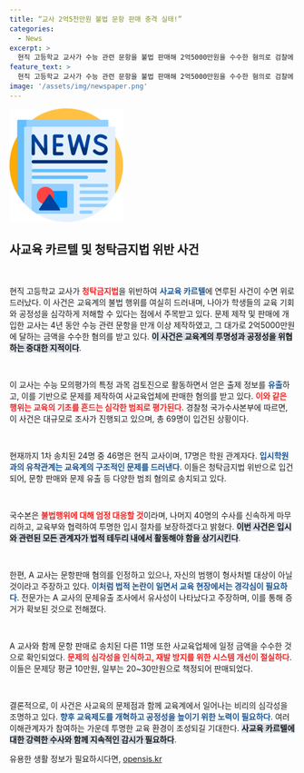 ```yaml
---
title: “교사 2억5천만원 불법 문항 판매 충격 실태!”
categories:
  - News
excerpt: >
  현직 고등학교 교사가 수능 관련 문항을 불법 판매해 2억5000만원을 수수한 혐의로 검찰에 송치됐다. 청탁금지법 위반으로, 사교육 카르텔 수사가 진행 중인 가운데 입시의 공정성이 흔들리고 있다.
feature_text: >
  현직 고등학교 교사가 수능 관련 문항을 불법 판매해 2억5000만원을 수수한 혐의로 검찰에 송치됐다. 청탁금지법 위반으로, 사교육 카르텔 수사가 진행 중인 가운데 입시의 공정성이 흔들리고 있다.
image: '/assets/img/newspaper.png'
---
```


<p><img src="/assets/img/newspaper.png" alt="kimp 속보" /></p>

<h2 data-ke-size="size26">사교육 카르텔 및 청탁금지법 위반 사건</h2>

<p data-ke-size="size16">&nbsp;</p>

<p>현직 고등학교 교사가 <b><span style="color: #ee2323;">청탁금지법</span></b>을 위반하여 <b><span style="color: #1a5490;">사교육 카르텔</span></b>에 연루된 사건이 수면 위로 드러났다. 이 사건은 교육계의 불법 행위를 여실히 드러내며, 나아가 학생들의 교육 기회와 공정성을 심각하게 저해할 수 있다는 점에서 주목받고 있다. 문제 제작 및 판매에 개입한 교사는 4년 동안 수능 관련 문항을 만개 이상 제작하였고, 그 대가로 2억5000만원에 달하는 금액을 수수한 혐의를 받고 있다. <b><span style="background-color: #21538527;">이 사건은 교육계의 투명성과 공정성을 위협하는 중대한 지적이다</span></b>.</p>

<p data-ke-size="size16">&nbsp;</p>

<p>이 교사는 수능 모의평가의 특정 과목 검토진으로 활동하면서 얻은 출제 정보를 <b><span style="color: #1a5490;">유출</span></b>하고, 이를 기반으로 문제를 제작하여 사교육업체에 판매한 혐의를 받고 있다. <b><span style="color: #ee2323;">이와 같은 행위는 교육의 기초를 흔드는 심각한 범죄로 평가된다</span></b>. 경찰청 국가수사본부에 따르면, 이 사건은 대규모로 조사가 진행되고 있으며, 총 69명이 입건된 상황이다.</p>

<p data-ke-size="size16">&nbsp;</p>

<p>현재까지 1차 송치된 24명 중 46명은 현직 교사이며, 17명은 학원 관계자다. <b><span style="color: #1a5490;">입시학원과의 유착관계는 교육계의 구조적인 문제를 드러낸다</span></b>. 이들은 청탁금지법 위반으로 입건되어, 문항 판매와 문제 유출 등 다양한 범죄 혐의로 송치되고 있다.</p>

<p data-ke-size="size16">&nbsp;</p>

<p>국수본은 <b><span style="color: #ee2323;">불법행위에 대해 엄정 대응할 것</span></b>이라며, 나머지 40명의 수사를 신속하게 마무리하고, 교육부와 협력하여 투명한 입시 절차를 보장하겠다고 밝혔다. <b><span style="background-color: #21538527;">이번 사건은 입시와 관련된 모든 관계자가 법적 테두리 내에서 활동해야 함을 상기시킨다</span></b>.</p>

<p data-ke-size="size16">&nbsp;</p>

<p>한편, A 교사는 문항판매 혐의를 인정하고 있으나, 자신의 범행이 형사처벌 대상이 아닐 것이라고 주장하고 있다. <b><span style="color: #1a5490;">이처럼 법적 논란이 일면서 교육 현장에서는 경각심이 필요하다</span></b>. 전문가는 A 교사의 문제유출 조사에서 유사성이 나타났다고 주장하며, 이를 통해 증거가 확보된 것으로 전해졌다.</p>

<p data-ke-size="size16">&nbsp;</p>

<p>A 교사와 함께 문항 판매로 송치된 다른 11명 또한 사교육업체에 일정 금액을 수수한 것으로 확인되었다. <b><span style="color: #ee2323;">문제의 심각성을 인식하고, 재발 방지를 위한 시스템 개선이 절실하다</span></b>. 이들은 문제당 평균 10만원, 일부는 20~30만원으로 책정되어 판매되었다. </p>

<p data-ke-size="size16">&nbsp;</p>

<p>결론적으로, 이 사건은 사교육의 문제점과 함께 교육계에서 일어나는 비리의 심각성을 조명하고 있다. <b><span style="color: #1a5490;">향후 교육제도를 개혁하고 공정성을 높이기 위한 노력이 필요하다</span></b>. 여러 이해관계자가 참여하는 가운데 투명한 교육 환경이 조성되길 기대한다. <b><span style="background-color: #21538527;">사교육 카르텔에 대한 강력한 수사와 함께 지속적인 감시가 필요하다</span></b>.</p>
유용한 생활 정보가 필요하시다면, <a href="https://opensis.kr" rel="dofollow">opensis.kr</a>



